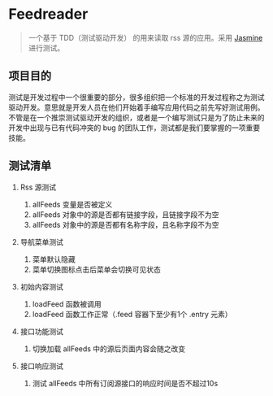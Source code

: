 # Feedreader

> 一个基于 TDD（测试驱动开发） 的用来读取 rss 源的应用。采用 [Jasmine](http://jasmine.github.io) 进行测试。

## 项目目的

测试是开发过程中一个很重要的部分，很多组织把一个标准的开发过程称之为测试驱动开发。意思就是开发人员在他们开始着手编写应用代码之前先写好测试用例。不管是在一个推崇测试驱动开发的组织，或者是一个编写测试只是为了防止未来的开发中出现与已有代码冲突的 bug 的团队工作，测试都是我们要掌握的一项重要技能。

## 测试清单

1. Rss 源测试
    1. allFeeds 变量是否被定义
    2. allFeeds 对象中的源是否都有链接字段，且链接字段不为空
    3. allFeeds 对象中的源是否都有名称字段，且名称字段不为空

2. 导航菜单测试
    1. 菜单默认隐藏
    2. 菜单切换图标点击后菜单会切换可见状态

3. 初始内容测试
    1. loadFeed 函数被调用
    2. loadFeed 函数工作正常（.feed 容器下至少有1个 .entry 元素）

4. 接口功能测试
    1. 切换加载 allFeeds 中的源后页面内容会随之改变

5. 接口响应测试
    1. 测试 allFeeds 中所有订阅源接口的响应时间是否不超过10s
